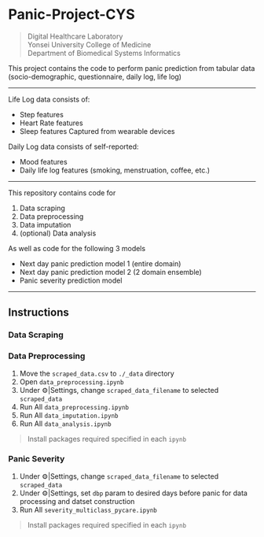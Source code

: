 # Panic-Project-CYS

> Digital Healthcare Laboratory  
> Yonsei University College of Medicine  
> Department of Biomedical Systems Informatics

This project contains the code to perform panic prediction from tabular data (socio-demographic, questionnaire, daily log, life log)

---

Life Log data consists of:
- Step features
- Heart Rate features
- Sleep features
Captured from wearable devices

Daily Log data consists of self-reported:
- Mood features
- Daily life log features (smoking, menstruation, coffee, etc.)

---

This repository contains code for
1. Data scraping
2. Data preprocessing
3. Data imputation
4. (optional) Data analysis

As well as code for the following 3 models
- Next day panic prediction model 1 (entire domain)
- Next day panic prediction model 2 (2 domain ensemble)  
- Panic severity prediction model

---

## Instructions

### Data Scraping

### Data Preprocessing
1. Move the `scraped_data.csv` to `./_data` directory
2. Open `data_preprocessing.ipynb`
3. Under ⚙️|Settings, change `scraped_data_filename` to selected `scraped_data`
4. Run All `data_preprocessing.ipynb`
5. Run All `data_imputation.ipynb`
6. Run All `data_analysis.ipynb`

> Install packages required specified in each `ipynb`

### Panic Severity 
1. Under ⚙️|Settings, change `scraped_data_filename` to selected `scraped_data`
2. Under ⚙️|Settings, set `dbp` param to desired days before panic for data processing and datset construction
3. Run All `severity_multiclass_pycare.ipynb`

> Install packages required specified in each `ipynb`